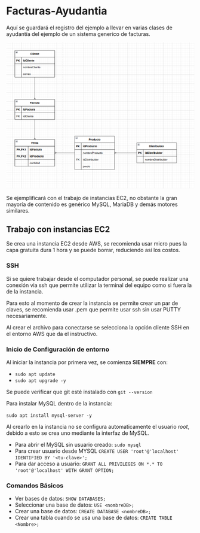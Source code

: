 # Facturas-Ayudantia

Aquí se guardará el registro del ejemplo a llevar en varias clases de ayudantía del ejemplo de un sistema generico de facturas.

![Modelo De BDD de un sistema generico de facturas](modelo.png)

Se ejemplificará con el trabajo de instancias EC2, no obstante la gran mayoría de contenido es genérico MySQL, MariaDB y demás motores similares.

## Trabajo con instancias EC2

Se crea una instancia EC2 desde AWS, se recomienda usar micro pues la capa gratuita dura 1 hora y se puede borrar, reduciendo así los costos.

### SSH

Si se quiere trabajar desde el computador personal, se puede realizar una conexión via ssh que permite utilizar la terminal del equipo como si fuera la de la instancia.

Para esto al momento de crear la instancia se permite crear un par de claves, se recomienda usar .pem que permite usar ssh sin usar PUTTY necesariamente.

Al crear el archivo para conectarse se selecciona la opción cliente SSH en el entorno AWS que da el instructivo.

### Inicio de Configuración de entorno
Al iniciar la instancia por primera vez, se comienza **SIEMPRE** con:
 - `sudo apt update`
 - `sudo apt upgrade -y`

Se puede verificar que git esté instalado con `git --version`

Para instalar MySQL dentro de la instancia:

`sudo apt install mysql-server -y`

Al crearlo en la instancia no se configura automaticamente el usuario _root_, debido a esto se crea uno mediante la interfaz de MySQL. 

- Para abrir el MySQL sin usuario creado: `sudo mysql`
- Para crear usuario desde MYSQL `CREATE USER 'root'@'localhost' IDENTIFIED BY '<tu-clave>';`
- Para dar acceso a usuario: `GRANT ALL PRIVILEGES ON *.* TO 'root'@'localhost' WITH GRANT OPTION;`


### Comandos Básicos

- Ver bases de datos: `SHOW DATABASES;`
- Seleccionar una base de datos: `USE <nombreDB>;`
- Crear una base de datos: `CREATE DATABASE <nombreDB>;`
- Crear una tabla cuando se usa una base de datos: `CREATE TABLE <Nombre>;`


